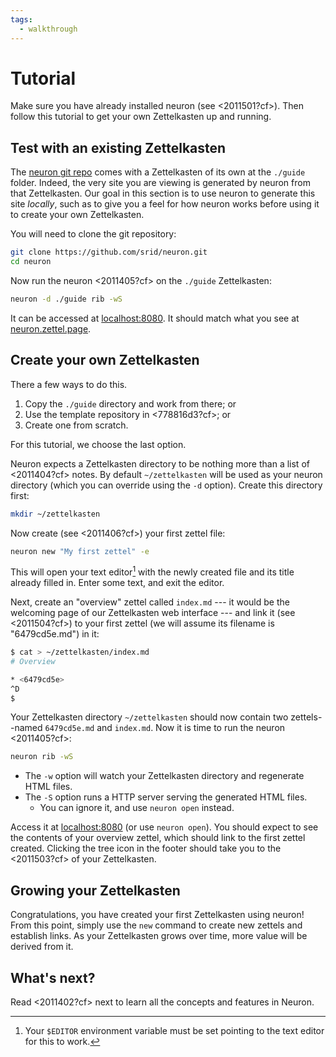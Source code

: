 ```yaml
---
tags:
  - walkthrough
---
```


# Tutorial

Make sure you have already installed neuron (see <2011501?cf>). Then follow this tutorial to get your own Zettelkasten up and running.

## Test with an existing Zettelkasten

The [neuron git repo](https://github.com/srid/neuron) comes with a Zettelkasten of its own at the `./guide` folder. Indeed, the very site you are viewing is generated by neuron from that Zettelkasten. Our goal in this section is to use neuron to generate this site *locally*, such as to give you a feel for how neuron works before using it to create your own Zettelkasten.

You will need to clone the git repository:

```bash
git clone https://github.com/srid/neuron.git
cd neuron
```

Now run the neuron <2011405?cf> on the `./guide` Zettelkasten:

```bash
neuron -d ./guide rib -wS
```

It can be accessed at [localhost:8080](http://localhost:8080). It should match what you see at [neuron.zettel.page](https://neuron.zettel.page).

## Create your own Zettelkasten

There a few ways to do this.

1. Copy the `./guide` directory and work from there; or
1. Use the template repository in <778816d3?cf>; or
1. Create one from scratch. 

For this tutorial, we choose the last option.

Neuron expects a Zettelkasten directory to be nothing more than a list of <2011404?cf> notes. By default `~/zettelkasten` will be used as your neuron directory (which you can override using the `-d` option). Create this directory first:

```bash
mkdir ~/zettelkasten
```

Now create (see <2011406?cf>) your first zettel file:

```bash
neuron new "My first zettel" -e
```

This will open your text editor[^editor] with the newly created file and its title already filled in. Enter some text, and exit the editor. 

[^editor]: Your `$EDITOR` environment variable must be set pointing to the text editor for this to work.

Next, create an "overview" zettel called `index.md` --- it would be the welcoming page of our Zettelkasten web interface --- and link it (see <2011504?cf>) to your first zettel (we will assume its filename is "6479cd5e.md") in it:

```bash
$ cat > ~/zettelkasten/index.md
# Overview

* <6479cd5e>
^D
$
```

Your Zettelkasten directory `~/zettelkasten` should now contain two zettels--named `6479cd5e.md` and `index.md`.  Now it is time to run the neuron <2011405?cf>:

```bash
neuron rib -wS
```

* The `-w` option will watch your Zettelkasten directory and regenerate HTML files.
* The `-S` option runs a HTTP server serving the generated HTML files. 
  * You can ignore it, and use `neuron open` instead.

Access it at [localhost:8080](http://localhost:8080) (or use `neuron open`). You should expect to see the contents of your overview zettel, which should link to the first zettel created. Clicking the tree icon in the footer should take you to the <2011503?cf> of your Zettelkasten. 

## Growing your Zettelkasten

Congratulations, you have created your first Zettelkasten using neuron! From this point, simply use the `new` command to create new zettels and establish links. As your Zettelkasten grows over time, more value will be derived from it.

## What's next? 

Read <2011402?cf> next to learn all the concepts and features in Neuron.

